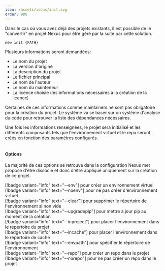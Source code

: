 ```yaml
---
icon: /assets/icons/init.svg
order: 998
---
```

Dans le cas où vous avez déjà des projets existants, il est possible de le "convertir" en projet Nexus pour être géré par la suite par cette solution.

```console
new init {PATH}
```

Plusieurs informations seront demandées:
- Le nom du projet
- La version d'origine
- La description du projet
- Le fichier principal
- Le nom de l'auteur
- Le nom du mainteneur
- La licence choisie (les informations nécessaires à la création de la licence)

Certaines de ces informations comme maintainers ne sont pas obligatoire pour la création du projet.
Le système va se baser sur un système d'analyse du code pour retrouver la liste des dépendances nécessaires.

Une fois les informations renseignées, le projet sera initialisé et les différents composants tels que l'environnement virtuel et le repo seront créés en fonction des paramètres configurés.
<br><br>
#### Options

La majorité de ces options se retrouve dans la configuration Nexus met propose d'être dissocié et donc d'être appliqué uniquement sur la création de ce projet.

[!badge variant="info" text="--env"] pour créer un environnement virtuel<br>
[!badge variant="info" text="--noenv"] pour ne pas créer d'environnement virtuel<br>
[!badge variant="info" text="--clear"] pour supprimer le répertoire de l'environnement si non vide<br>
[!badge variant="info" text="--upgradepip"] pour mettre à jour pip au moment de la création<br>
[!badge variant="info" text="--inproject"] pour placer l'environnement dans le répertoire du projet<br>
[!badge variant="info" text="--incache"] pour placer l'environnement dans le répertoire de cache<br>
[!badge variant="info" text="--envpath"] pour spécifier le répertoire de l'environnement<br>
[!badge variant="info" text="--repo"] pour créer un repo dans le projet<br>
[!badge variant="info" text="--norepo"] pour ne pas créer un repo dans le projet<br>
